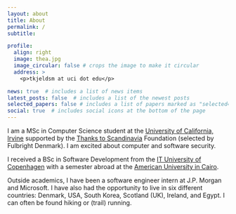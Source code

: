 ```yaml
---
layout: about
title: About
permalink: /
subtitle:

profile:
  align: right
  image: thea.jpg
  image_circular: false # crops the image to make it circular
  address: > 
    <p>tkjeldsm at uci dot edu</p>

news: true  # includes a list of news items
latest_posts: false  # includes a list of the newest posts
selected_papers: false # includes a list of papers marked as "selected={true}"
social: true  # includes social icons at the bottom of the page
---
```


I am a MSc in Computer Science student at the [University of California, Irvine](https://uci.edu/) supported by the [Thanks to Scandinavia](https://www.thankstoscandinavia.org/class-of-2023-us/) Foundation (selected by Fulbright Denmark). I am excited about computer and software security. 

I received a BSc in Software Development from the [IT University of Copenhagen](https://en.itu.dk/) with a semester abroad at the [American University in Cairo](https://www.aucegypt.edu/).

Outside academics, I have been a software engineer intern at J.P. Morgan and Microsoft. I have also had the opportunity to live in six different countries: Denmark, USA, South Korea, Scotland (UK), Ireland, and Egypt. I can often be found hiking or (trail) running.

